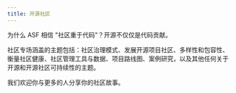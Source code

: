 ```yaml
---
title: 开源社区
---
```


为什么 ASF 相信 "社区重于代码"？开源不仅仅是代码贡献。

社区专场涵盖的主题包括：社区治理模式、发展开源项目社区、多样性和包容性、衡量社区健康、社区管理工具与数据、项目路线图、案例研究，以及其他任何关于开源和开源社区可持续性的主题。

我们欢迎你与更多的人分享你的社区故事。
